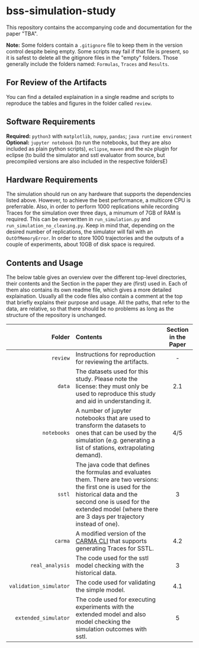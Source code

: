 # bss-simulation-study

This repository contains the accompanying code and documentation for the paper "TBA".

**Note:** Some folders contain a `.gitignore` file to keep them in the version control despite being empty. Some scripts may fail if that file is present, so it is safest to delete all the gitignore files in the "empty" folders. Those generally include the folders named: `Formulas`, `Traces` and `Results`.

## For Review of the Artifacts

You can find a detailed explaination in a single readme and scripts to reproduce the tables and figures in the folder called `review`.

## Software Requirements

**Required:** `python3` with `matplotlib`, `numpy`, `pandas`; `java runtime environment`
**Optional:** `jupyter notebook` (to run the notebooks, but they are also included as plain python scripts), `eclipse`, `maven` and the `m2e` plugin for eclipse (to build the simulator and sstl evaluator from source, but precompiled versions are also included in the respective foldersE)

## Hardware Requirements

The simulation should run on any hardware that supports the dependencies listed above. However, to achieve the best performance, a multicore CPU is preferrable. Also, in order to perform 1000 replications while recording Traces for the simulation over three days, a minumum of 7GB of RAM is required. This can be overwritten in `run_simulation.py` and `run_simulation_no_cleaning.py`. Keep in mind that, depending on the desired number of replications, the simulator will fail with an `OutOfMemoryError`. In order to store 1000 trajectories and the outputs of a couple of experiments, about 10GB of disk space is required.

## Contents and Usage

The below table gives an overview over the different top-level directories, their contents and the Section in the paper they are (first) used in. Each of them also contains its own readme file, which gives a more detailed explaination. Usually all the code files also contain a comment at the top that briefly explains their purpose and usage. All the paths, that refer to the data, are relative, so that there should be no problems as long as the structure of the repository is unchanged.

| Folder | Contents | Section in the Paper |
|-------:|:---------|:--------------------:|
| `review` | Instructions for reproduction for reviewing the artifacts. | - |
| `data`   | The datasets used for this study. Please note the license: they must only be used to reproduce this study and aid in understanding it. | 2.1 |
| `notebooks` | A number of jupyter notebooks that are used to transform the datasets to ones that can be used by the simulation (e.g. generating a list of stations, extrapolating demand). | 4/5 |
| `sstl` | The java code that defines the formulas and evaluates them. There are two versions: the first one is used for the historical data and the second one is used for the extended model (where there are 3 days per trajectory instead of one). | 3 |
| `carma` | A modified version of the [CARMA CLI](http://quanticol.github.io/CARMA/cli.html) that supports generating Traces for SSTL. | 4.2 |
| `real_analysis` | The code used for the sstl model checking with the historical data. | 3 |
| `validation_simulator` | The code used for validating the simple model. | 4.1 |
| `extended_simulator` | The code used for executing experiments with the extended model and also model checking the simulation outcomes with sstl. | 5 |
